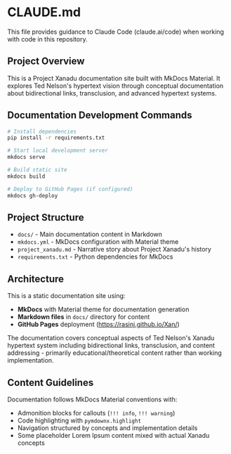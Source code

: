 # CLAUDE.md

This file provides guidance to Claude Code (claude.ai/code) when working with code in this repository.

## Project Overview

This is a Project Xanadu documentation site built with MkDocs Material. It explores Ted Nelson's hypertext vision through conceptual documentation about bidirectional links, transclusion, and advanced hypertext systems.

## Documentation Development Commands

```bash
# Install dependencies
pip install -r requirements.txt

# Start local development server
mkdocs serve

# Build static site
mkdocs build

# Deploy to GitHub Pages (if configured)
mkdocs gh-deploy
```

## Project Structure

- `docs/` - Main documentation content in Markdown
- `mkdocs.yml` - MkDocs configuration with Material theme
- `project_xanadu.md` - Narrative story about Project Xanadu's history
- `requirements.txt` - Python dependencies for MkDocs

## Architecture

This is a static documentation site using:
- **MkDocs** with Material theme for documentation generation
- **Markdown files** in `docs/` directory for content
- **GitHub Pages** deployment (https://rasinj.github.io/Xan/)

The documentation covers conceptual aspects of Ted Nelson's Xanadu hypertext system including bidirectional links, transclusion, and content addressing - primarily educational/theoretical content rather than working implementation.

## Content Guidelines

Documentation follows MkDocs Material conventions with:
- Admonition blocks for callouts (`!!! info`, `!!! warning`)
- Code highlighting with `pymdownx.highlight`
- Navigation structured by concepts and implementation details
- Some placeholder Lorem Ipsum content mixed with actual Xanadu concepts